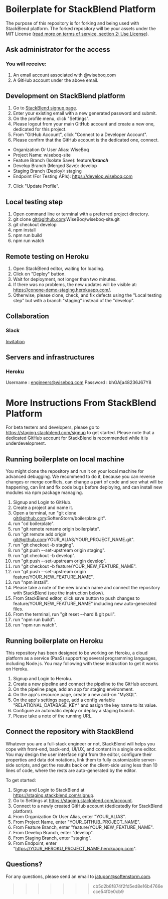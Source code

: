 # Boilerplate for StackBlend Platform

The purpose of this repository is for forking and being used with StackBlend platform. The forked repository will be your assets under the MIT License ([read more on terms of service, section 2: Use License](https://www.softenstorm.com/stackblend-policy-and-terms)).

## Ask administrator for the access
### You will receive:
1. An email account associated with @wiseboq.com
2. A GitHub account under the above email.

## Development on StackBlend platform
1. Go to [StackBlend signup page](https://staging.stackblend.com/).
2. Enter your existing email with a new generated password and submit.
3. On the profile menu, click "Settings".
4. Please logout from your main GitHub account and create a new one, dedicated for this project.
5. From "GitHub Account", click "Connect to a Developer Account".
6. Please confirm that the GitHub account is the dedicated one, connect.
  - Organization Or User Alias: WiseBoq
  - Project Name: wiseboq-site
  - Feature Branch (Isolate Save): feature/___branch___
  - Develop Branch (Merged Save): develop
  - Staging Branch (Deploy): staging
  - Endpoint (For Testing APIs): https://develop.wiseboq.com
7. Click "Update Profile".

## Local testing step
1. Open command line or terminal with a preferred project directory.
2. git clone git@github.com:WiseBoq/wiseboq-site.git
3. git checkout develop
4. npm install
5. npm run build
6. npm run watch

## Remote testing on Heroku
1. Open StackBlend editor, waiting for loading.
2. Click on "Deploy" button.
3. Wait for deployment, not longer than two minutes.
4. If there was no problems, the new updates will be visible at: https://conone-demo-staging.herokuapp.com/.
5. Otherwise, please clone, check, and fix defects using the "Local testing step" but with a branch "staging" instead of the "develop".

## Collaboration
### Slack
[Invitation](https://join.slack.com/t/softenstorm/shared_invite/zt-fm08d9tc-juhyX_9~ACTPVzhcfXcT8A)

## Servers and infrastructures
### Heroku
Username : engineers@wiseboq.com
Password : bhGA[a48236J67Y8

# More Instructions From StackBlend Platform

For beta testers and developers, please go to https://staging.stackblend.com/signup to get started. Please note that a dedicated GitHub account for StackBlend is recommended while it is underdevelopment.

## Running boilerplate on local machine

You might clone the repository and run it on your local machine for advanced debugging. We recommend to do it, because you can reverse changes or merge conflicts, can change a part of code and see what will be happening, can lint and fix code bugs before deploying, and can install new modules via npm package managing.

1. Signup and Login to GitHub.
2. Create a project and name it.
3. Open a terminal, run "git clone git@github.com:SoftenStorm/boilerplate.git".
4. run "cd boilerplate".
5. run "git remote rename origin boilerplate".
6. run "git remote add origin git@github.com:YOUR_ALIAS/YOUR_PROJECT_NAME.git".
7. run "git checkout -b staging".
8. run "git push --set-upstream origin staging".
7. run "git checkout -b develop".
8. run "git push --set-upstream origin develop".
9. run "git checkout -b feature/YOUR_NEW_FEATURE_NAME".
10. run "git push --set-upstream origin feature/YOUR_NEW_FEATURE_NAME".
11. run "npm install".
12. Please take a note of the new branch name and connect the repository with StackBlend (see the instruction below).
13. From StackBlend editor, click save button to push changes to feature/YOUR_NEW_FEATURE_NAME" including new auto-generated files.
14. From the terminal, run "git reset --hard & git pull".
15. run "npm run build".
16. run "npm run watch".

## Running boilerplate on Heroku

This repository has been designed to be working on Heroku, a cloud platform as a service (PaaS) supporting several programming languages, including Node.js. You may following with these instruction to get it works on Heroku.

1. Signup and Login to Heroku.
2. Create a new pipeline and connect the pipeline to the GitHub account.
3. On the pipeline page, add an app for staging environment.
4. On the app's resource page, create a new add-on "MySQL".
5. On the app's settings page, add a config variable "RELATIONAL_DATABASE_KEY" and assign the key name to its value.
6. Configure an automatic deploy or deploy a staging branch.
7. Please take a note of the running URL.

## Connect the repository with StackBlend

Whatever you are a full-stack engineer or not, StackBlend will helps you cope with front-end, back-end, UI/UX, and content in a single one editor. You may design the user interface right from the editor, configure their properties and data dot notations, link them to fully customizable server-side scripts, and get the results back on the client-side using less than 10 lines of code, where the rests are auto-generated by the editor.

To get started:

1. Signup and Login to StackBlend at https://staging.stackblend.com/signup.
2. Go to Settings at https://staging.stackblend.com/account.
3. Connect to a newly created GitHub account (dedicatedly for StackBlend platform).
4. From Organization Or User Alias, enter "YOUR_ALIAS".
5. From Project Name, enter "YOUR_GITHUB_PROJECT_NAME".
6. From Feature Branch, enter "feature/YOUR_NEW_FEATURE_NAME".
7. From Develop Branch, enter "develop".
8. From Staging Branch, enter "staging".
9. From Endpoint, enter "https://YOUR_HEROKU_PROJECT_NAME.herokuapp.com".

## Questions?

For any questions, please send an email to [jatupon@softenstorm.com](mailto:jatupon@softenstorm.com).
>>>>>>> cb5d2b8f874f2fd5ed8e16b4766ecce54f0e0cb9
